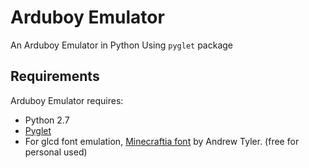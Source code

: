 # Arduboy Emulator

An Arduboy Emulator in Python
Using `pyglet` package

## Requirements

Arduboy Emulator requires:
* Python 2.7
* [Pyglet](https://bitbucket.org/pyglet/pyglet/wiki/Home)
* For glcd font emulation, [Minecraftia font](http://www.dafont.com/es/minecraftia.font) by Andrew Tyler.
(free for personal used)
